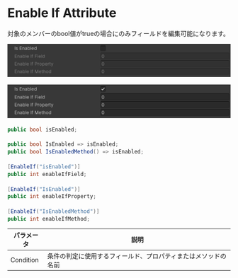 # Enable If Attribute

対象のメンバーのbool値がtrueの場合にのみフィールドを編集可能になります。

![img](../../../images/img-attribute-enable-if-false.png)

![img](../../../images/img-attribute-enable-if-true.png)

```cs
public bool isEnabled;

public bool IsEnabled => isEnabled;
public bool IsEnabledMethod() => isEnabled;

[EnableIf("isEnabled")]
public int enableIfField;

[EnableIf("IsEnabled")]
public int enableIfProperty;

[EnableIf("IsEnabledMethod")]
public int enableIfMethod;
```

| パラメータ | 説明 |
| - | - |
| Condition | 条件の判定に使用するフィールド、プロパティまたはメソッドの名前 |
